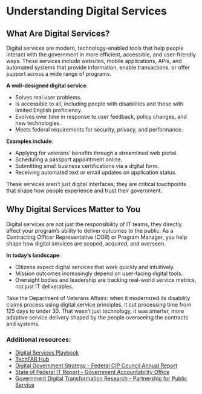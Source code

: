 # Understanding Digital Services  

## What Are Digital Services?
Digital services are modern, technology-enabled tools that help people interact with the government in more efficient, accessible, and user-friendly ways. These services include websites, mobile applications, APIs, and automated systems that provide information, enable transactions, or offer support across a wide range of programs.

**A well-designed digital service**:
- Solves real user problems.
- Is accessible to all, including people with disabilities and those with limited English proficiency.
- Evolves over time in response to user feedback, policy changes, and new technologies.
- Meets federal requirements for security, privacy, and performance.

**Examples include**:
- Applying for veterans’ benefits through a streamlined web portal.
- Scheduling a passport appointment online.
- Submitting small business certifications via a digital form.
- Receiving automated text or email updates on application status.

These services aren’t just digital interfaces; they are critical touchpoints that shape how people experience and trust their government.

## Why Digital Services Matter to You
Digital services are not just the responsibility of IT teams, they directly affect your program’s ability to deliver outcomes to the public. As a Contracting Officer Representative (COR) or Program Manager, you help shape how digital services are scoped, acquired, and overseen.

**In today’s landscape**:
- Citizens expect digital services that work quickly and intuitively.
- Mission outcomes increasingly depend on user-facing digital tools.
- Oversight bodies and leadership are tracking real-world service metrics, not just IT deliverables.

Take the Department of Veterans Affairs: when it modernized its disability claims process using digital service principles, it cut processing time from 125 days to under 30. That wasn’t just technology, it was smarter, more adaptive service delivery shaped by the people overseeing the contracts and systems.

### Additional resources:
- [Digital Services Playbook](https://playbook.usds.gov/)
- [TechFAR Hub](https://techfarhub.usds.gov/get-started/)
- [Digital Government Strategy - Federal CIP Council Annual Report](https://www.gsa.gov/technology/government-it-initiatives/digital-strategy/2023-annual-report)
- [State of Federal IT Report - Government Accountability Office](https://www.gao.gov/products/gao-25-107743)
- [Government Digital Transformation Research - Partnership for Public Service](https://ourpublicservice.org/our-solutions/innovation-and-technology-modernization/)
